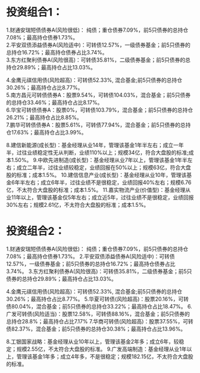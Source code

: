 # 投资组合1：
1.财通安瑞短债债券A(风险很低)： 纯债；重仓债券7.09%，前5只债券的总持仓7.08%；最高持仓债券1.73%。  
2.平安双债添益债券A(风险适中)：可转债12.57%，一级债券基金；前5只债券的总持仓16.72%；最高持仓债券占比3.74%。   
3.东方红聚利债券A(风险很高)：可转债35.81%，二级债券基金；前5只债券的总持仓29.89%；最高持仓占比13.03%。  

4.金鹰元祺信用债(风险超高)：可转债52.33%, 混合基金;前5只债券的总持仓30.26%；最高持仓占比8.77%。  
5.南方昌元可转债债券A：股票9.54%，可转债104.03%，混合基金；前5只债券的总持仓33.46%；最高持仓占比8.17%。  
6.华宝可转债债券A：股票0%，可转债103.79%，混合基金；前5只债券的总持仓26.21%；最高持仓占比8.85%。  
7.鹏华可转债债券A：股票5.61%，可转债77.94%，混合基金；前5只债券的总持仓17.63%；最高持仓占比3.99%。  

8.建信新能源(成长型)：基金经理从业14年，管理该基金1年半左右；成立一年半，过往业绩稳定性无从判断，业绩110%以上；规模34亿，符合大盘股的标准;成本1.50%。
9.中欧先进制造(成长型)：基金经理从业7年以上，管理该基金1年半左右；成立二年半，过往业绩较稳定，业绩回报在50%以上；规模63亿，符合大盘股的标准；成本1.5%。
10.建信信息产业(成长型)：基金经理从业10年，管理该基金6年半左右；成立6年半，过往业绩不是很稳定，业绩回报40%左右；规模6.76亿，不太符合大盘股的标准；成本1.5%。
11.嘉实物流产业(价值型)：基金经理从业11年以上，管理该基金仅5年左右；成立近5年，过往业绩不是很稳定，业绩回报30%左右；规模2.61亿，不太符合大盘股的标准；成本1.5%。

# 投资组合2：

1.财通安瑞短债债券A(风险很低)： 纯债；重仓债券7.09%，前5只债券的总持仓7.08%；最高持仓债券1.73%。
2.平安双债添益债券A(风险适中)：可转债12.57%，一级债券基金；前5只债券的总持仓16.72%；最高持仓债券占比3.74%。
3.东方红聚利债券A(风险很高)：可转债35.81%，二级债券基金；前5只债券的总持仓29.89%；最高持仓占比13.03%。

4.金鹰元祺信用债(风险超高)：可转债52.33%, 混合基金;前5只债券的总持仓30.26%；最高持仓占比8.77%。
5.华夏可转债(风险超高)：股票20.16%，可转债80.04%，混合基金；前5只债券的总持仓33.22%；最高持仓占比18.47%。
6.广发可转债(风险适当)：股票12.58%，可转债88.16%，混合基金；前5只债券的总持仓28.8%；最高持仓占比7.17%
7.华商可转债(风险超高)：股票37.55%，可转债82.37%，混合基金；前5只债券的总持仓30.38%；最高持仓占比13.96%。

8.工银国家战略：基金经理从业10年以上，管理该基金2年多；成立6年，较稳定；规模2.55亿，不太符合大盘股的标准。
9.广发高端制造：基金经理从业1年以上，管理该基金1年多；成立4年多，不是很稳定；规模182.15亿，不太符合大盘股的标准。

